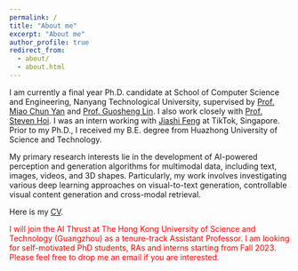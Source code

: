```yaml
---
permalink: /
title: "About me"
excerpt: "About me"
author_profile: true
redirect_from: 
  - about/
  - about.html
---
```


I am currently a final year Ph.D. candidate at School of Computer Science and Engineering, Nanyang Technological University, supervised by [Prof. Miao Chun Yan](https://dr.ntu.edu.sg/cris/rp/rp00084) and [Prof. Guosheng Lin](https://guosheng.github.io). I also work closely with [Prof. Steven Hoi](https://sites.google.com/view/stevenhoi/home). I was an intern working with [Jiashi Feng](https://sites.google.com/site/jshfeng/home) at TikTok, Singapore. Prior to my Ph.D., I received my B.E. degree from Huazhong University of Science and Technology. 

My primary research interests lie in the development of AI-powered perception and generation algorithms for multimodal data, including text, images, videos, and 3D shapes. Particularly, my work involves investigating various deep learning approaches on visual-to-text generation, controllable visual content generation and cross-modal retrieval.

Here is my [CV](https://github.com/hwang1996/hwang1996.github.io/tree/master/files/wanghao_resume.pdf).


<p style="color:red;"> I will join the AI Thrust at The Hong Kong University of Science and Technology (Guangzhou) as a tenure-track Assistant Professor. 
I am looking for self-motivated PhD students, RAs and interns starting from Fall 2023. Please feel free to drop me an email if you are interested.
</p>

<br />